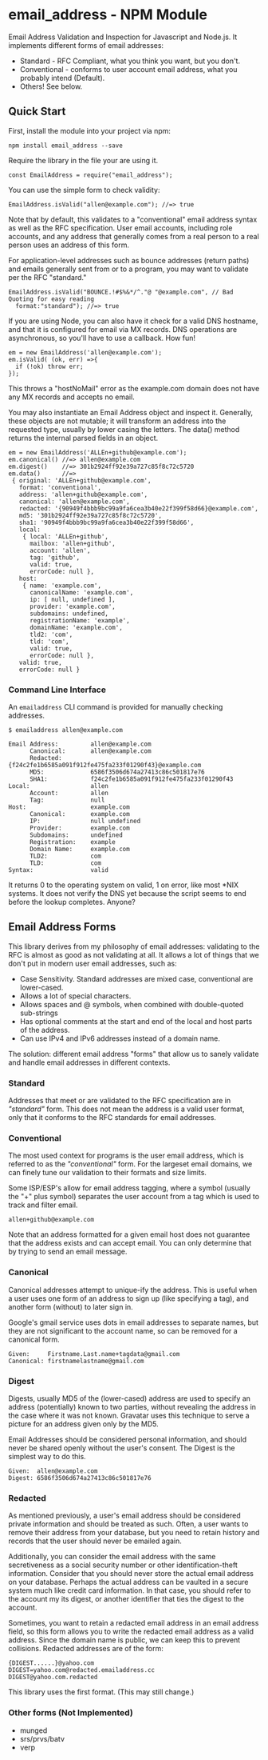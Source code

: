# email_address - NPM Module

Email Address Validation and Inspection for Javascript and Node.js.
It implements different forms of email addresses: 

* Standard - RFC Compliant, what you think you want, but you don't.
* Conventional - conforms to user account email address, what you
  probably intend (Default).
* Others! See below.

## Quick Start

First, install the module into your project via npm:

    npm install email_address --save

Require the library in the file your are using it.

    const EmailAddress = require("email_address");

You can use the simple form to check validity:

    EmailAddress.isValid("allen@example.com"); //=> true

Note that by default, this validates to a "conventional" email address
syntax as well as the RFC specification. User email accounts,
including role accounts, and any address that generally comes from a
real person to a real person uses an address of this form.

For application-level addresses such as bounce addresses (return paths)
and emails generally sent from or to a program, you may want to validate
per the RFC "standard."

    EmailAddress.isValid("BOUNCE.!#$%&*/^."@ "@example.com", // Bad Quoting for easy reading
      format:"standard"); //=> true

If you are using Node, you can also have it check for a valid
DNS hostname, and that it is configured for email via MX records.
DNS operations are asynchronous, so you'll have to use a callback.
How fun!

    em = new EmailAddress('allen@example.com');
    em.isValid( (ok, err) =>{
      if (!ok) throw err;
    });

This throws a "hostNoMail" error as the example.com domain does not
have any MX records and accepts no email.

You may also instantiate an Email Address object and inspect it. Generally, these
objects are not mutable; it will transform an address into the requested type,
usually by lower casing the letters. The data() method returns the internal
parsed fields in an object.

    em = new EmailAddress('ALLEn+github@example.com');
    em.canonical() //=> allen@example.com
    em.digest()    //=> 301b2924ff92e39a727c85f8c72c5720
    em.data()      //=>
     { original: 'ALLEn+github@example.com',
       format: 'conventional',
       address: 'allen+github@example.com',
       canonical: 'allen@example.com',
       redacted: '{90949f4bbb9bc99a9fa6cea3b40e22f399f58d66}@example.com',
       md5: '301b2924ff92e39a727c85f8c72c5720',
       sha1: '90949f4bbb9bc99a9fa6cea3b40e22f399f58d66',
       local:
        { local: 'ALLEn+github',
          mailbox: 'allen+github',
          account: 'allen',
          tag: 'github',
          valid: true,
          errorCode: null },
       host:
        { name: 'example.com',
          canonicalName: 'example.com',
          ip: [ null, undefined ],
          provider: 'example.com',
          subdomains: undefined,
          registrationName: 'example',
          domainName: 'example.com',
          tld2: 'com',
          tld: 'com',
          valid: true,
          errorCode: null },
       valid: true,
       errorCode: null }

### Command Line Interface

An `emailaddress` CLI command is provided for manually checking addresses.

    $ emailaddress allen@example.com

    Email Address:         allen@example.com
          Canonical:       allen@example.com
          Redacted:        {f24c2fe1b6585a091f912fe475fa233f01290f43}@example.com
          MD5:             6586f3506d674a27413c86c501817e76
          SHA1:            f24c2fe1b6585a091f912fe475fa233f01290f43
    Local:                 allen
          Account:         allen
          Tag:             null
    Host:                  example.com
          Canonical:       example.com
          IP:              null undefined
          Provider:        example.com
          Subdomains:      undefined
          Registration:    example
          Domain Name:     example.com
          TLD2:            com
          TLD:             com
    Syntax:                valid

It returns 0 to the operating system on valid, 1 on error, like most *NIX systems.
It does not verify the DNS yet because the script seems to end before the lookup completes.
Anyone?

## Email Address Forms

This library derives from my philosophy of email addresses: validating to the RFC is
almost as good as not validating at all. It allows a lot of things that we don't put in modern
user email addresses, such as:

* Case Sensitivity. Standard addresses are mixed case, conventional are lower-cased.
* Allows a lot of special characters.
* Allows spaces and @ symbols, when combined with double-quoted sub-strings
* Has optional comments at the start and end of the local and host parts of the address.
* Can use IPv4 and IPv6 addresses instead of a domain name.

The solution: different email address "forms" that allow us to sanely validate and handle
email addresses in different contexts.

### Standard

Addresses that meet or are validated to the RFC specification are in *"standard"* form.
This does not mean the address is a valid user format, only that it conforms to the RFC
standards for email addresses.

### Conventional

The most used context for programs is the user email address, which is referred to as
the *"conventional"* form.
For the largeset email domains, we can finely tune our validation to their formats and
size limits.

Some ISP/ESP's allow for email address tagging, where a symbol
(usually the "+" plus symbol) separates the user account from a tag which is used to track
and filter email.

    allen+github@example.com

Note that an address formatted for a given email host does not guarantee that the address
exists and can accept email. You can only determine that by trying to send an email message.

### Canonical

Canonical addresses attempt to unique-ify the address. This is useful when a user uses
one form of an address to sign up (like specifying a tag), and another form (without) to
later sign in.

Google's gmail service uses dots in email addresses to separate names, but they are not
significant to the account name, so can be removed for a canonical form.

    Given:     Firstname.Last.name+tagdata@gmail.com
    Canonical: firstnamelastname@gmail.com

### Digest

Digests, usually MD5 of the (lower-cased) address are used to specify an address (potentially) known
to two parties, without revealing the address in the case where it was not known.
Gravatar uses this technique to serve a picture for an address given only by the MD5.

Email Addresses should be considered personal information, and should never be shared
openly without the user's consent. The Digest is the simplest way to do this.

    Given:  allen@example.com
    Digest: 6586f3506d674a27413c86c501817e76

### Redacted

As mentioned previously, a user's email address should be considered private information
and should be treated as such. Often, a user wants to remove their address from your database,
but you need to retain history and records that the user should never be emailed again.

Additionally, you can consider the email address with the same secretiveness as a social
security number or other identification-theft information.  Consider that you should never
store the actual email address on your database. Perhaps the actual address can be vaulted
in a secure system much like credit card information. In that case, you should refer to the
account my its digest, or another identifier that ties the digest to the account.

Sometimes, you want to retain a redacted email address in an email address field, so this form
allows you to write the redacted email address as a valid address. Since the domain name is public,
we can keep this to prevent collisions. Redacted addresses are of the form:

    {DIGEST......}@yahoo.com
    DIGEST=yahoo.com@redacted.emailaddress.cc
    DIGEST@yahoo.com.redacted

This library uses the first format. (This may still change.)

### Other forms (Not Implemented)

* munged
* srs/prvs/batv
* verp
